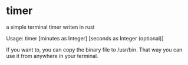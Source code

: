 # timer
a simple terminal timer writen in rust

Usage:
timer [minutes as Integer] [seconds as Integer (optional)]

If you want to, you can copy the binary file to /usr/bin. That way you can use it from anywhere in your terminal.

